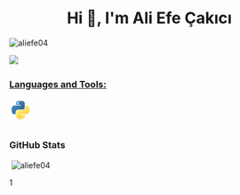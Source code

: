 <h1 align="center">Hi 👋, I'm Ali Efe Çakıcı</h1>
<p align="left"> <img src="https://komarev.com/ghpvc/?username=aliefe04&label=Profile%20views&color=0e75b6&style=plastic" alt="aliefe04" /> </p> <a href="https://www.linkedin.com/in/ali-efe-çakıcı-7863b013a/">
    <img src="https://img.shields.io/badge/linkedin-%230077B5.svg?&style=for-the-badge&logo=linkedin&logoColor=white" />


<h3 align="left">Languages and Tools:</h3>
<p align="left"> <a href="https://www.python.org" target="_blank" rel="noreferrer"> <img src="https://raw.githubusercontent.com/devicons/devicon/master/icons/python/python-original.svg" alt="python" width="40" height="40"/> </a> </p>

## <h3 align="left">GitHub Stats</h3>

<p>&nbsp;<img align="center" src="https://github-readme-stats.vercel.app/api?username=aliefe04&show_icons=true&theme=dark&locale=en" alt="aliefe04" /></p>
1

